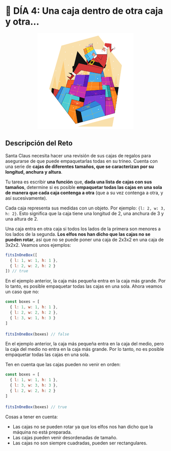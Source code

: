 # :date: DÍA 4: Una caja dentro de otra caja y otra...

<p align="center">
  <a href="https://adventjs.dev/es/challenges/2022/4">
    <img src="https://raw.githubusercontent.com/aleeMR/CL-AdventJS2022/master/assets/4.svg" width="300" height="300" />
  </a>
 </p>

## Descripción del Reto

Santa Claus necesita hacer una revisión de sus cajas de regalos para asegurarse de que puede empaquetarlas todas en su trineo. Cuenta con una serie de **cajas de diferentes tamaños, que se caracterizan por su longitud, anchura y altura**.

Tu tarea es escribir **una función** que, **dada una lista de cajas con sus tamaños**, determine si es posible **empaquetar todas las cajas en una sola de manera que cada caja contenga a otra** (que a su vez contenga a otra, y así sucesivamente).

Cada caja representa sus medidas con un objeto. Por ejemplo: `{l: 2, w: 3, h: 2}`. Esto significa que la caja tiene una longitud de 2, una anchura de 3 y una altura de 2.

Una caja entra en otra caja si todos los lados de la primera son menores a los lados de la segunda. **Los elfos nos han dicho que las cajas no se pueden rotar**, así que no se puede poner una caja de 2x3x2 en una caja de 3x2x2. Veamos unos ejemplos:

```js
fitsInOneBox([
  { l: 1, w: 1, h: 1 },
  { l: 2, w: 2, h: 2 }
]) // true
```

En el ejemplo anterior, la caja más pequeña entra en la caja más grande. Por lo tanto, es posible empaquetar todas las cajas en una sola. Ahora veamos un caso que no:

```js
const boxes = [
  { l: 1, w: 1, h: 1 },
  { l: 2, w: 2, h: 2 },
  { l: 3, w: 1, h: 3 }
]

fitsInOneBox(boxes) // false
```

En el ejemplo anterior, la caja más pequeña entra en la caja del medio, pero la caja del medio no entra en la caja más grande. Por lo tanto, no es posible empaquetar todas las cajas en una sola.

Ten en cuenta que las cajas pueden no venir en orden:

```js
const boxes = [
  { l: 1, w: 1, h: 1 },
  { l: 3, w: 3, h: 3 },
  { l: 2, w: 2, h: 2 }
]

fitsInOneBox(boxes) // true
```

Cosas a tener en cuenta:

- Las cajas no se pueden rotar ya que los elfos nos han dicho que la máquina no está preparada.
- Las cajas pueden venir desordenadas de tamaño.
- Las cajas no son siempre cuadradas, pueden ser rectangulares.

